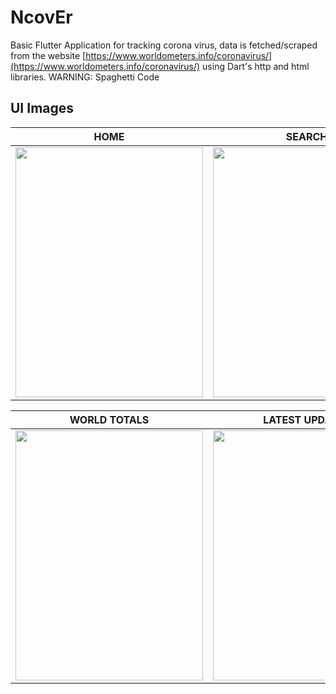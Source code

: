 # NcovEr
Basic Flutter Application for tracking corona virus, data is fetched/scraped from the website [https://www.worldometers.info/coronavirus/](https://www.worldometers.info/coronavirus/) using Dart's http and html libraries. WARNING: Spaghetti Code

## UI Images

|HOME                |SEARCH           |STATS-1                         |STATS-2 |
|----------------|-------------------------------|-----------------------------|----|
<img src="https://github.com/jose-bamboo/ncovtracker-provider/blob/master/github-images/home.png" width="300" height="400" /> |<img src="https://github.com/jose-bamboo/ncovtracker-provider/blob/master/github-images/search_result.png" width="300" height="400" />|<img src="https://github.com/jose-bamboo/ncovtracker-provider/blob/master/github-images/stats_from_home1.png" width="300" height="400" />|<img src="https://github.com/jose-bamboo/ncovtracker-provider/blob/master/github-images/stats_from_home2.png" width="300" height="400" />|

|WORLD TOTALS| LATEST UPDATES|MAPS|MAPS-INFO|
|----|----|---|---|
<img src="https://github.com/jose-bamboo/ncovtracker-provider/blob/master/github-images/world_totals.png" width="300" height="400" />|<img src="https://github.com/jose-bamboo/ncovtracker-provider/blob/master/github-images/latest_news.png" width="300" height="400" />|<img src="https://github.com/jose-bamboo/ncovtracker-provider/blob/master/github-images/maps.png" width="300" height="400" />|<img src="https://github.com/jose-bamboo/ncovtracker-provider/blob/master/github-images/maps_info.png" width="300" height="400" />|


